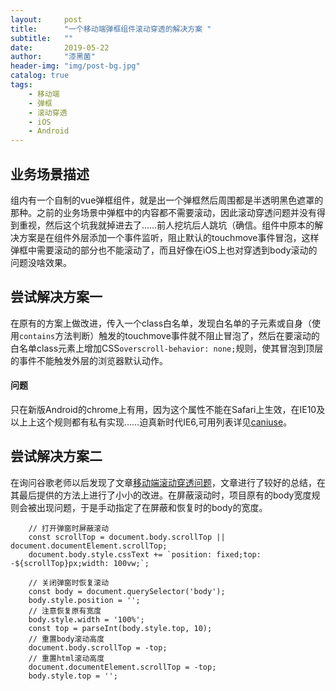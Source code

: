 ```yaml
---
layout:     post
title:      "一个移动端弹框组件滚动穿透的解决方案 "
subtitle:   ""
date:       2019-05-22
author:     "漆黑菌"
header-img: "img/post-bg.jpg"
catalog: true
tags:
    - 移动端
    - 弹框
    - 滚动穿透
    - iOS
    - Android
---
```


## 业务场景描述
组内有一个自制的vue弹框组件，就是出一个弹框然后周围都是半透明黑色遮罩的那种。之前的业务场景中弹框中的内容都不需要滚动，因此滚动穿透问题并没有得到重视，然后这个坑我就掉进去了……前人挖坑后人跳坑（确信。组件中原本的解决方案是在组件外层添加一个事件监听，阻止默认的touchmove事件冒泡，这样弹框中需要滚动的部分也不能滚动了，而且好像在iOS上也对穿透到body滚动的问题没啥效果。

## 尝试解决方案一
在原有的方案上做改进，传入一个class白名单，发现白名单的子元素或自身（使用`contains`方法判断）触发的touchmove事件就不阻止冒泡了，然后在要滚动的白名单class元素上增加CSS`overscroll-behavior: none;`规则，使其冒泡到顶层的事件不能触发外层的浏览器默认动作。

#### 问题
只在新版Android的chrome上有用，因为这个属性不能在Safari上生效，在IE10及以上上这个规则都有私有实现……迫真新时代IE6,可用列表详见[caniuse](https://caniuse.com/#search=overscroll-behavior "overscroll-behavior兼容性")。

## 尝试解决方案二
在询问谷歌老师以后发现了文章[移动端滚动穿透问题](https://github.com/pod4g/tool/wiki/%E7%A7%BB%E5%8A%A8%E7%AB%AF%E6%BB%9A%E5%8A%A8%E7%A9%BF%E9%80%8F%E9%97%AE%E9%A2%98 "移动端滚动穿透问题")，文章进行了较好的总结，在其最后提供的方法上进行了小小的改进。在屏蔽滚动时，项目原有的body宽度规则会被出现问题，于是手动指定了在屏蔽和恢复时的body的宽度。

```
    // 打开弹窗时屏蔽滚动
    const scrollTop = document.body.scrollTop || document.documentElement.scrollTop;
    document.body.style.cssText += `position: fixed;top: -${scrollTop}px;width: 100vw;`;

    // 关闭弹窗时恢复滚动
    const body = document.querySelector('body');
    body.style.position = '';
    // 注意恢复原有宽度
    body.style.width = '100%';
    const top = parseInt(body.style.top, 10);
    // 重置body滚动高度
    document.body.scrollTop = -top;
    // 重置html滚动高度
    document.documentElement.scrollTop = -top;
    body.style.top = '';
```
